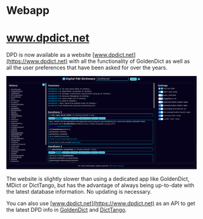 # Webapp

# www.dpdict.net

DPD is now available as a website [www.dpdict.net](https://www.dpdict.net) with all the functionality of GoldenDict as well as all the user preferences that have been asked for over the years.

![website full page](../pics/dpdict.net/dpdict_fullapge.png)

The website is slightly slower than using a dedicated app like GoldenDict, MDict or DictTango, but has the advantage of always being up-to-date with the latest database information. No updating is necessary.

You can also use [www.dpdict.net](https://www.dpdict.net) as an API to get the latest DPD info in [GoldenDict](api_goldendict.md) and [DictTango](api_dicttango.md).

